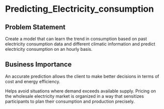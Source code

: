 # Predicting_Electricity_consumption
## Problem Statement
Create a model that can learn the trend in consumption based on past electricity consumption data and different climatic information and predict electricity consumption on an hourly basis.
## Business Importance
An  accurate prediction allows the client to make better decisions in terms of cost and energy efficiency.

Helps avoid situations where demand exceeds available supply.
Pricing on the wholesale electricity market is organized in a way that sensitizes participants to plan their consumption and production precisely.
